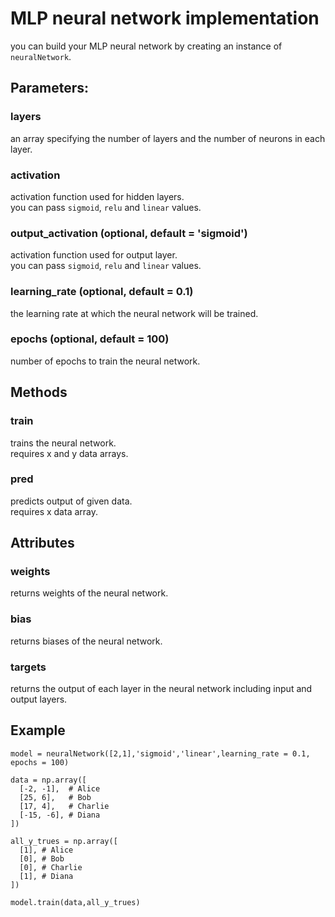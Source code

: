 # MLP neural network implementation
you can build your MLP neural network by creating an instance of `neuralNetwork`.

## Parameters:
### layers
an array specifying the number of layers and the number of neurons in each layer.

### activation
activation function used for hidden layers.<br>
you can pass `sigmoid`, `relu` and `linear` values.

### output_activation (optional, default = 'sigmoid')
activation function used for output layer.<br>
you can pass `sigmoid`, `relu` and `linear` values.

### learning_rate (optional, default = 0.1)
the learning rate at which the neural network will be trained.

### epochs (optional, default = 100)
number of epochs to train the neural network.


## Methods 
### train
trains the neural network.<br>
requires x and y data arrays.

### pred
predicts output of given data.<br>
requires x data array.

## Attributes
### weights
returns weights of the neural network.

### bias
returns biases of the neural network.

### targets
returns the output of each layer in the neural network including input and output layers.

## Example
```
model = neuralNetwork([2,1],'sigmoid','linear',learning_rate = 0.1, epochs = 100)

data = np.array([
  [-2, -1],  # Alice
  [25, 6],   # Bob
  [17, 4],   # Charlie
  [-15, -6], # Diana
])

all_y_trues = np.array([
  [1], # Alice
  [0], # Bob
  [0], # Charlie
  [1], # Diana
])

model.train(data,all_y_trues)
```